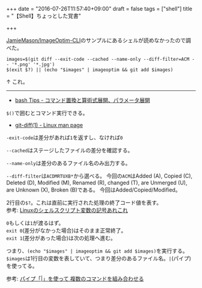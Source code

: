 +++
date = "2016-07-26T11:57:40+09:00"
draft = false
tags = ["shell"]
title = "【Shell】ちょっとした覚書"

+++

[JamieMason/ImageOptim-CLI](https://github.com/JamieMason/ImageOptim-CLI)のサンプルにあるシェルが読めなかったので調べた。

```
images=$(git diff --exit-code --cached --name-only --diff-filter=ACM -- '*.png' '*.jpg')
$(exit $?) || (echo "$images" | imageoptim && git add $images)
```

↑ これ。

<hr>

- [bash Tips - コマンド置換と算術式展開、パラメータ展開](http://qiita.com/mashumashu/items/bbc3a79bc779fe8c4f99)

`$()`で囲むとコマンド実行できる。

- [git-diff(1) - Linux man page](http://linux.die.net/man/1/git-diff)

`-exit-code`は差分があれば`1`を返すし、なければ`0`

`--cached`はステージしたファイルの差分を確認する。

`--name-only`は差分のあるファイル名のみ出力する。

`--diff-filter`は`ACDMRTUXB*`から選べる。
今回の`ACM`はAdded (A), Copied (C), Deleted (D), Modified (M), Renamed (R), changed (T), are Unmerged (U), are Unknown (X), Broken (B)である。
今回はAdded/Copied/Modified。

2行目の`$?`。これは直前に実行された処理の終了コード値を表す。  
参考: [Linuxのシェルスクリプト変数の記号あれこれ](http://kajitiluna.hatenablog.com/entry/20111023/1319381392)

`0`もしくは`1`が渡るはず。  
`exit 0`(差分がなかった場合)はそのまま正常終了。  
`exit 1`(差分があった場合)は次の処理へ進む。

つまり、`(echo "$images" | imageoptim && git add $images)`を実行する。  
`$images`は1行目の変数を表していて、つまり差分のあるファイル名。`|`(パイプ)を使ってる。

参考: [パイプ「|」を使って 複数のコマンドを組み合わせる](http://webkaru.net/linux/commands-pipeline/)
